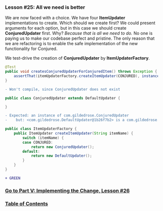 ### Lesson #25: All we need is better
We are now faced with a choice.  We have four **ItemUpdater** implementations to create.  Which should we create first?
We could present arguments for each option, but in this case we should create **ConjuredUpdater** first.  Why?  *Because
that is all we need to do.*  No one is paying us to make our codebase perfect and pristine.  The only reason that we are
refactoring is to enable the safe implementation of the new functionality for Conjured.

We test-drive the creation of **ConjuredUpdater** by **ItemUpdaterFactory**.

```java
@Test
public void createsConjuredUpdaterForConjuredItem() throws Exception {
    assertThat(itemUpdaterFactory.createItemUpdater(CONJURED), instanceOf(ConjuredUpdater.class));
}
```
```diff
- Won't compile, since ConjuredUpdater does not exist
```
```java
public class ConjuredUpdater extends DefaultUpdater {

}
```
```diff
- Expected: an instance of com.gildedrose.ConjuredUpdater
-    but: <com.gildedrose.DefaultUpdater@1b26f7b2> is a com.gildedrose.DefaultUpdater
```
```java
public class ItemUpdaterFactory { 
    public ItemUpdater createItemUpdater(String itemName) {
        switch (itemName) {
        case CONJURED: 
            return new ConjuredUpdater();
        default:
            return new DefaultUpdater();
        }
    }
}
```
```diff
+ GREEN
```
### [Go to Part V: Implementing the Change, Lesson #26](https://github.com/d215steinberg/GildedRose-Java/tree/Lesson%2326)
### [Table of Contents](https://github.com/d215steinberg/GildedRose-Java/blob/startPoint/Table%20of%20Contents.md)